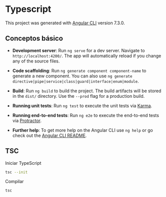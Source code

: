 # Typescript

This project was generated with [Angular CLI](https://github.com/angular/angular-cli) version 7.3.0.

## Conceptos básico
* **Development server**: Run `ng serve` for a dev server. Navigate to `http://localhost:4200/`. The app will automatically reload if you change any of the source files.

* **Code scaffolding**: Run `ng generate component component-name` to generate a new component. You can also use `ng generate directive|pipe|service|class|guard|interface|enum|module`.

* **Build**: Run `ng build` to build the project. The build artifacts will be stored in the `dist/` directory. Use the `--prod` flag for a production build.

* **Running unit tests**: Run `ng test` to execute the unit tests via [Karma](https://karma-runner.github.io).

* **Running end-to-end tests**: Run `ng e2e` to execute the end-to-end tests via [Protractor](http://www.protractortest.org/).

* **Further help**: To get more help on the Angular CLI use `ng help` or go check out the [Angular CLI README](https://github.com/angular/angular-cli/blob/master/README.md).

## TSC
Iniciar TypeScript
```bash
tsc --init
```

Compilar
```bash
tsc 
```
